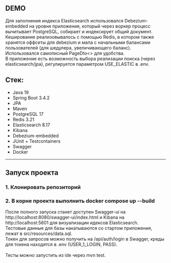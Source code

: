 ## DEMO
Для заполнения индекса Elasticsearch использовался Debezium-embedded на уровне приложения, который через воркер процесс вычитывает PostgreSQL, собирает и индексирует общий документ.<br>
Кеширование реализовывалось с помощью Redis, в котором также хранятся оффсеты для debezium и мапа с начальными балансами пользователей (для шедулера, увеличивающего баланс).<br> 
Использовался самописный PageDto<> для удобства.<br> 
В приложение есть возможность выбора реализации поиска (через elasticsearch/jpa), регулируется параметром USE_ELASTIC в .env.

## Стек:

- Java 19
- Spring Boot 3.4.2
- JPA
- Maven  
- PostgreSQL 17  
- Redis 3.21
- Elasticsearch 8.17
- Kibana 
- Debezium-embedded 
- JUnit + Testcontainers
- Swagger 
- Docker

---

## Запуск проекта

### 1. Клонировать репозиторий
### 2. В корне проекта выполнить docker compose up --build

После полного запуска станет доступен Swagger-ui на http://localhost:8080/swagger-ui/index.html и Kibana на http://localhost:5601 для визуализации идексов Elasticsearch.<br>
Тестовые данные для базы накатываются со стартом приложения, лежат в src/resources/data.sql.<br>
Токен для запросов можно получить на /api/auth/login в Swagger, креды для токена находятся в .env (USER_1_LOGIN, PASS).<br>  
Тесты можно запустить из ide через mvn test.
